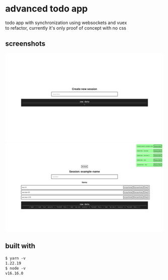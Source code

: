 # advanced todo app

todo app with synchronization using websockets and vuex  
to refactor, currently it's only proof of concept with no css

## screenshots
![Sessions](/pictures/1.png?raw=true)  
![Current Session](/pictures/2.png?raw=true)

## built with
```
$ yarn -v
1.22.19
$ node -v
v16.16.0
```